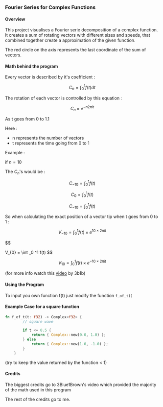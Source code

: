 ### Fourier Series for Complex Functions

#### Overview

This project visualises a Fourier serie decomposition of a complex function. 
It creates a sum of rotating vectors with different sizes and speeds, that combined together create a approximation of the given function. 

The red circle on the axis represents the last coordinate of the sum of vectors.

#### Math behind the program

Every vector is described by it's coefficient :

$$
C_n = \int_0 ^1 f(t)dt
$$

The rotation of each vector is controlled by this equation :

$$
C_n \times e^{-n 2\pi it}
$$

As t goes from 0 to 1.1

Here :
- n represents the number of vectors
- t represents the time going from 0 to 1

Example :

if $n = 10$

The $C_n$'s would be :

$$
C_{-10} = \int_0^1{f(t)}
$$


$$
C_0 = \int_0^1f(t)
$$



$$
C_{-10} = \int_0^1{f(t)}
$$


So when calculating the exact position of a vector tip when t goes from 0 to 1 :

$$
V_{-10} = \int_0 ^1 f(t)\times e^{10\times 2\pi i t}
$$

$$

V_{0} = \int _0 ^1 f(t)
$$

$$
V_{10} = \int_0 ^1 f(t)\times e^{-10\times 2\pi i t}
$$

(for more info watch this [video](https://www.youtube.com/watch?v=r6sGWTCMz2k) by 3b1b)

#### Using the Program

To input you own function f(t) just modify the function `f_of_t()` 

#### Example Case for a square function 

```Rust
fn f_of_t(t: f32) -> Complex<f32> {
        // square wave

        if t <= 0.5 {
            return { Complex::new(0.0, 1.0) };
        } else 
            return { Complex::new(1.0, -1.0) };
        }
    }
```

(try to keep the value returned by the function < 1)

#### Credits

The biggest credits go to 3Blue1Brown's video which provided the majority of the math used in this program

The rest of the credits go to me.
